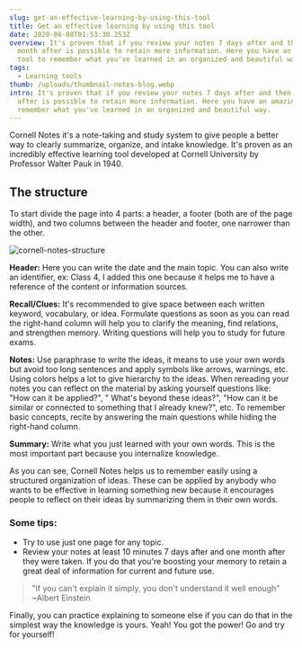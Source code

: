 ```yaml
---
slug: get-an-effective-learning-by-using-this-tool
title: Get an effective learning by using this tool
date: 2020-06-08T01:53:30.253Z
overview: It's proven that if you review your notes 7 days after and then a
  month after is possible to retain more information. Here you have an amazing
  tool to remember what you've learned in an organized and beautiful way.
tags:
  - Learning tools
thumb: /uploads/thumbnail-notes-blog.webp
intro: It's proven that if you review your notes 7 days after and then a month
  after is possible to retain more information. Here you have an amazing tool to
  remember what you've learned in an organized and beautiful way.
---
```

Cornell Notes it's a note-taking and study system to give people a better way to clearly summarize, organize, and intake knowledge. It's proven as an incredibly effective learning tool developed at Cornell University by Professor Walter Pauk in 1940.

## The structure

To start divide the page into 4 parts: a header, a footer (both are of the page width), and two columns between the header and footer, one narrower than the other.

![cornell-notes-structure](/uploads/cornell-notes.webp "cornell-notes-structure")

**Header:** Here you can write the date and the main topic. You can also write an identifier, ex: Class 4, I added this one because it helps me to have a reference of the content or information sources.

**Recall/Clues:** It's recommended to give space between each written keyword, vocabulary, or idea. Formulate questions as soon as you can read the right-hand column will help you to clarify the meaning, find relations, and strengthen memory. Writing questions will help you to study for future exams.

**Notes:** Use paraphrase to write the ideas, it means to use your own words but avoid too long sentences and apply symbols like arrows, warnings, etc. Using colors helps a lot to give hierarchy to the ideas. When rereading your notes you can reflect on the material by asking yourself questions like: "How can it be applied?", " What's beyond these ideas?", "How can it be similar or connected to something that I already knew?", etc. To remember basic concepts, recite by answering the main questions while hiding the right-hand column.

**Summary:** Write what you just learned with your own words. This is the most important part because you internalize knowledge.

As you can see, Cornell Notes helps us to remember easily using a structured organization of ideas. These can be applied by anybody who wants to be effective in learning something new because it encourages people to reflect on their ideas by summarizing them in their own words.

### Some tips:

* Try to use just one page for any topic.
* Review your notes at least 10 minutes 7 days after and one month after they were taken. If you do that you're boosting your memory to retain a great deal of information for current and future use.

> "If you can't explain it simply, you don't understand it well enough" ~Albert Einstein

Finally, you can practice explaining to someone else if you can do that in the simplest way the knowledge is yours. Yeah! You got the power! Go and try for yourself!